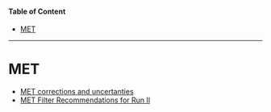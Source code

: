 #### Table of Content

- [MET](#met)

---

# MET

- [MET corrections and uncertanties](https://twiki.cern.ch/twiki/bin/viewauth/CMS/MissingETRun2Corrections)
- [MET Filter Recommendations for Run II](https://twiki.cern.ch/twiki/bin/viewauth/CMS/MissingETOptionalFiltersRun2)

